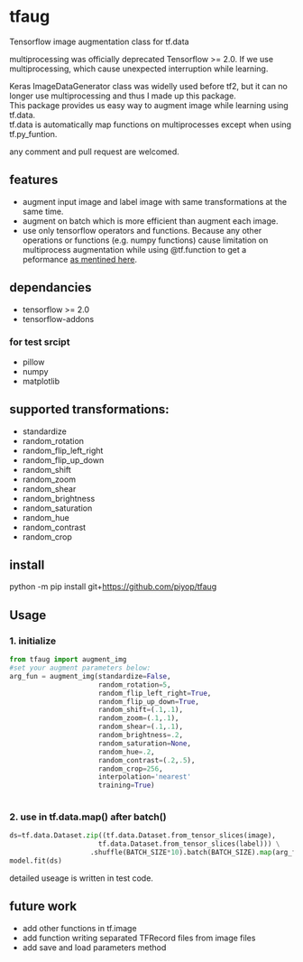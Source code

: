 # tfaug
Tensorflow image augmentation class for tf.data

multiprocessing was officially deprecated Tensorflow >= 2.0. 
If we use multiprocessing, which cause unexpected interruption while learning.

Keras ImageDataGenerator class was widelly used before tf2, but it can no longer use multiprocessing and thus I made up this package.   
This package provides us easy way to augment image while learning using tf.data.   
tf.data is automatically map functions on multiprocesses except when using tf.py_funtion.  

any comment and pull request are welcomed.

## features
 * augment input image and label image with same transformations at the same time.
 * augment on batch which is more efficient than augment each image.
 * use only tensorflow operators and functions. Because any other operations or functions (e.g. numpy functions) cause limitation on multiprocess augmentation while using @tf.function to get a peformance [as mentined here](https://www.tensorflow.org/guide/function).

## dependancies
 * tensorflow >= 2.0
 * tensorflow-addons
### for test srcipt
 * pillow
 * numpy
 * matplotlib

## supported transformations:
 * standardize
 * random_rotation
 * random_flip_left_right
 * random_flip_up_down
 * random_shift
 * random_zoom
 * random_shear
 * random_brightness
 * random_saturation
 * random_hue
 * random_contrast
 * random_crop
 
## install
python -m pip install git+https://github.com/piyop/tfaug

## Usage
### 1. initialize
```python  
from tfaug import augment_img 
#set your augment parameters below:
arg_fun = augment_img(standardize=False,
                      random_rotation=5, 
                      random_flip_left_right=True,
                      random_flip_up_down=True, 
                      random_shift=(.1,.1), 
                      random_zoom=(.1,.1),
                      random_shear=(.1,.1),
                      random_brightness=.2,
                      random_saturation=None,
                      random_hue=.2,
                      random_contrast=(.2,.5),
                      random_crop=256,
                      interpolation='nearest'
                      training=True) 
 
```

### 2. use in tf.data.map() after batch()
```python 
ds=tf.data.Dataset.zip((tf.data.Dataset.from_tensor_slices(image),
                      tf.data.Dataset.from_tensor_slices(label))) \
                    .shuffle(BATCH_SIZE*10).batch(BATCH_SIZE).map(arg_fun)
model.fit(ds)
```

detailed useage is written in test code.


## future work
 * add other functions in tf.image
 * add function writing separated TFRecord files from image files
 * add save and load parameters method
